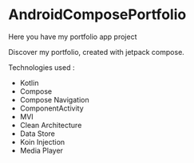 # AndroidComposePortfolio
Here you have my portfolio app project

Discover my portfolio, created with jetpack compose.

Technologies used :
- Kotlin
- Compose
- Compose Navigation
- ComponentActivity
- MVI
- Clean Architecture
- Data Store
- Koin Injection
- Media Player
